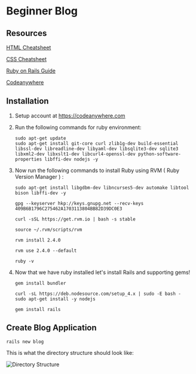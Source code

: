 # Beginner Blog

## Resources

[HTML Cheatsheet](https://www.smashingmagazine.com/wp-content/uploads/images/html5-cheat-sheet/html5-cheat-sheet.pdf)

[CSS Cheatsheet](https://www.smashingmagazine.com/wp-content/uploads/images/css3-cheat-sheet/css3-cheat-sheet.pdf)

[Ruby on Rails Guide](http://guides.rubyonrails.org)

[Codeanywhere](http://www.codeanywhere.com)


## Installation

1. Setup account at <https://codeanywhere.com>

2. Run the following commands for ruby environment:

	```
	sudo apt-get update
	sudo apt-get install git-core curl zlib1g-dev build-essential libssl-dev libreadline-dev libyaml-dev libsqlite3-dev sqlite3 libxml2-dev libxslt1-dev libcurl4-openssl-dev python-software-properties libffi-dev nodejs -y
	```
3. Now run the following commands to install Ruby using RVM ( Ruby Version Manager ) :

	```
	sudo apt-get install libgdbm-dev libncurses5-dev automake libtool bison libffi-dev -y
	
	gpg --keyserver hkp://keys.gnupg.net --recv-keys 409B6B1796C275462A1703113804BB82D39DC0E3
	
	curl -sSL https://get.rvm.io | bash -s stable
	
	source ~/.rvm/scripts/rvm
	
	rvm install 2.4.0
	
	rvm use 2.4.0 --default
	
	ruby -v
	```
	
4. Now that we have ruby installed let's install Rails and supporting gems!

	```
	gem install bundler

	curl -sL https://deb.nodesource.com/setup_4.x | sudo -E bash - 	
	sudo apt-get install -y nodejs

	gem install rails
	```
	
## Create Blog Application

	rails new blog

This is what the directory structure should look like:

![Directory Structure](http://rmcafee.tutorial.assets.s3.amazonaws.com/beginner_blog/00_directory_structure.png)

